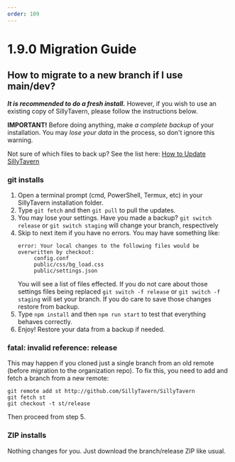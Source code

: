 ```yaml
---
order: 109
---
```


# 1.9.0 Migration Guide

## How to migrate to a new branch if I use main/dev?

_**It is recommended to do a fresh install.**_ However, if you wish to use an existing copy of SillyTavern, please follow the instructions below.

**IMPORTANT!** Before doing anything, make *a complete backup* of your installation. You may *lose your data* in the process, so don't ignore this warning.

Not sure of which files to back up? See the list here: [How to Update SillyTavern](/Installation/Updating/index.md#updating-from-1120-to-1120)

### git installs

1. Open a terminal prompt (cmd, PowerShell, Termux, etc) in your SillyTavern installation folder.
2. Type `git fetch` and then `git pull` to pull the updates.
3. You may lose your settings. Have you made a backup? `git switch release` or `git switch staging` will change your branch, respectively
4. Skip to next item if you have no errors. You may have something like:
   ```
   error: Your local changes to the following files would be overwritten by checkout:
        config.conf
        public/css/bg_load.css
        public/settings.json
   ```
   You will see a list of files effected. If you do not care about those settings files being replaced `git switch -f release` or `git switch -f staging` will set your branch.
   If you do care to save those changes restore from backup.
7. Type `npm install` and then `npm run start` to test that everything behaves correctly.
8. Enjoy! Restore your data from a backup if needed.

### fatal: invalid reference: release

This may happen if you cloned just a single branch from an old remote (before migration to the organization repo). To fix this, you need to add and fetch a branch from a new remote:

```
git remote add st http://github.com/SillyTavern/SillyTavern
git fetch st
git checkout -t st/release
```

Then proceed from step 5.

### ZIP installs

Nothing changes for you. Just download the branch/release ZIP like usual.
